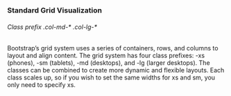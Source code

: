 ### Standard Grid Visualization

###### Class prefix	.col-md-* .col-lg-*
Bootstrap’s grid system uses a series of containers, rows, and columns to layout and align content.
The grid system has four class prefixes: -xs (phones), -sm (tablets), -md (desktops), and -lg (larger desktops). The classes can be combined to create more dynamic and flexible layouts.
Each class scales up, so if you wish to set the same widths for xs and sm, you only need to specify xs.
